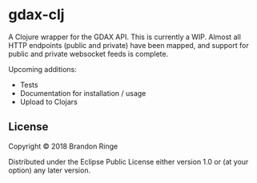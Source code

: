 # gdax-clj

A Clojure wrapper for the GDAX API. This is currently a WIP. Almost all HTTP endpoints (public and private) have been mapped, and support for public and private websocket feeds is complete.

Upcoming additions:
- Tests
- Documentation for installation / usage
- Upload to Clojars

## License

Copyright © 2018 Brandon Ringe

Distributed under the Eclipse Public License either version 1.0 or (at
your option) any later version.

